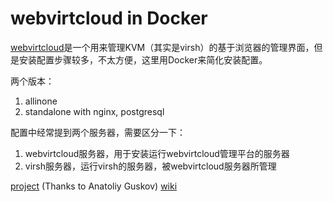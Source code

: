 # webvirtcloud in Docker

[webvirtcloud](https://github.com/retspen/webvirtcloud)是一个用来管理KVM（其实是virsh）的基于浏览器的管理界面，但是安装配置步骤较多，不太方便，这里用Docker来简化安装配置。

两个版本：
1. allinone
2. standalone with nginx, postgresql

配置中经常提到两个服务器，需要区分一下：
1. webvirtcloud服务器，用于安装运行webvirtcloud管理平台的服务器
2. virsh服务器，运行virsh的服务器，被webvirtcloud服务器所管理


[project](https://github.com/retspen/webvirtcloud) (Thanks to Anatoliy Guskov)
[wiki](https://github.com/retspen/webvirtmgr/wiki)


